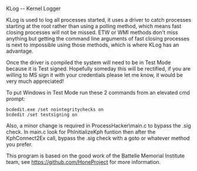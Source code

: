 KLog -- Kernel Logger

KLog is used to log all processes started, it uses a driver to catch processes starting at the root rather than using a polling method, 
which means fast closing processes will not be missed. ETW or WMI methods don't miss anything but getting the command line arguments 
of fast closing processes is next to impossible using those methods, which is where KLog has an advantage. 

Once the driver is compiled the system will need to be in Test Mode because it is Test signed. Hopefully someday this will be rectified, if you are
willing to MS sign it with your credentials please let me know, it would be very much appreciated!

To put Windows in Test Mode run these 2 commands from an elevated cmd prompt:

	bcdedit.exe /set nointegritychecks on
	bcdedit /set testsigning on

Also, a minor change is required in ProcessHacker\main.c to bypass the .sig check. In main.c look for PhInitializeKph funtion then after the KphConnect2Ex call, bypass 
the .sig check with a goto or whatever method you prefer.

This program is based on the good work of the Battelle Memorial Institute team, see https://github.com/HoneProject for more information.


